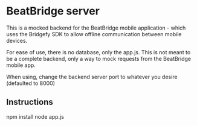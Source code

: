 # BeatBridge server

This is a mocked backend for the BeatBridge mobile application - which uses the Bridgefy SDK to allow offline communication between mobile devices.

For ease of use, there is no database, only the app.js. This is not meant to be a complete backend, only a way to mock requests from the BeatBridge mobile app.

When using, change the backend server port to whatever you desire (defaulted to 8000)

## Instructions

npm install
node app.js
